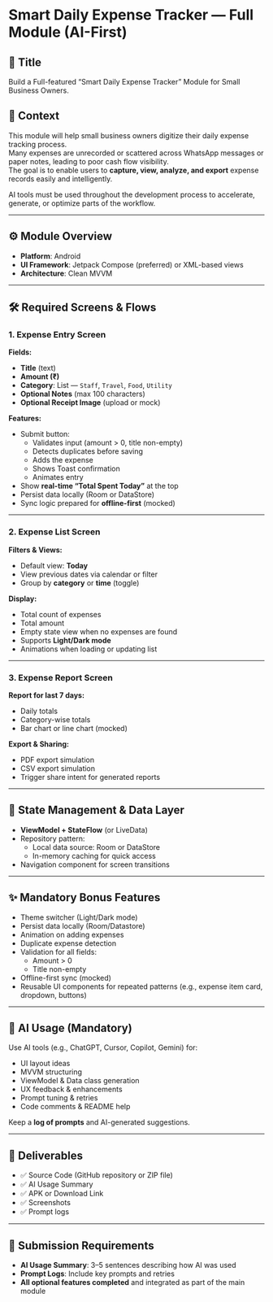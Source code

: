 # Smart Daily Expense Tracker — Full Module (AI-First)

## 📌 Title
Build a Full-featured “Smart Daily Expense Tracker” Module for Small Business Owners.

## 🎯 Context
This module will help small business owners digitize their daily expense tracking process.  
Many expenses are unrecorded or scattered across WhatsApp messages or paper notes, leading to poor cash flow visibility.  
The goal is to enable users to **capture, view, analyze, and export** expense records easily and intelligently.

AI tools must be used throughout the development process to accelerate, generate, or optimize parts of the workflow.

---

## ⚙️ Module Overview
- **Platform**: Android
- **UI Framework**: Jetpack Compose (preferred) or XML-based views
- **Architecture**: Clean MVVM

---

## 🛠️ Required Screens & Flows

### 1. Expense Entry Screen
**Fields:**
- **Title** (text)
- **Amount (₹)**
- **Category**: List — `Staff`, `Travel`, `Food`, `Utility`
- **Optional Notes** (max 100 characters)
- **Optional Receipt Image** (upload or mock)

**Features:**
- Submit button:
    - Validates input (amount > 0, title non-empty)
    - Detects duplicates before saving
    - Adds the expense
    - Shows Toast confirmation
    - Animates entry
- Show **real-time “Total Spent Today”** at the top
- Persist data locally (Room or DataStore)
- Sync logic prepared for **offline-first** (mocked)

---

### 2. Expense List Screen
**Filters & Views:**
- Default view: **Today**
- View previous dates via calendar or filter
- Group by **category** or **time** (toggle)

**Display:**
- Total count of expenses
- Total amount
- Empty state view when no expenses are found
- Supports **Light/Dark mode**
- Animations when loading or updating list

---

### 3. Expense Report Screen
**Report for last 7 days:**
- Daily totals
- Category-wise totals
- Bar chart or line chart (mocked)

**Export & Sharing:**
- PDF export simulation
- CSV export simulation
- Trigger share intent for generated reports

---

## 🔄 State Management & Data Layer
- **ViewModel + StateFlow** (or LiveData)
- Repository pattern:
    - Local data source: Room or DataStore
    - In-memory caching for quick access
- Navigation component for screen transitions

---

## ✨ Mandatory Bonus Features
- Theme switcher (Light/Dark mode)
- Persist data locally (Room/Datastore)
- Animation on adding expenses
- Duplicate expense detection
- Validation for all fields:
    - Amount > 0
    - Title non-empty
- Offline-first sync (mocked)
- Reusable UI components for repeated patterns (e.g., expense item card, dropdown, buttons)

---

## 🤖 AI Usage (Mandatory)
Use AI tools (e.g., ChatGPT, Cursor, Copilot, Gemini) for:
- UI layout ideas
- MVVM structuring
- ViewModel & Data class generation
- UX feedback & enhancements
- Prompt tuning & retries
- Code comments & README help

Keep a **log of prompts** and AI-generated suggestions.

---

## 📂 Deliverables
- ✅ Source Code (GitHub repository or ZIP file)
- ✅ AI Usage Summary
- ✅ APK or Download Link
- ✅ Screenshots
- ✅ Prompt logs

---

## 📝 Submission Requirements
- **AI Usage Summary**: 3–5 sentences describing how AI was used
- **Prompt Logs**: Include key prompts and retries
- **All optional features completed** and integrated as part of the main module
